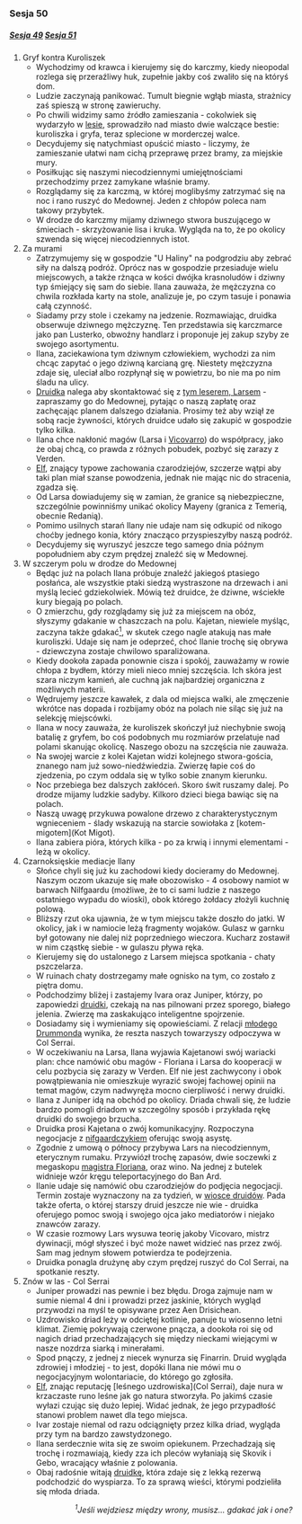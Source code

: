 ### Sesja 50
##### [Sesja 49](#sesja-049) [Sesja 51](#sesja-051)
1. Gryf kontra Kuroliszek
    - Wychodzimy od krawca i kierujemy się do karczmy, kiedy nieopodal rozlega się przeraźliwy huk, zupełnie jakby coś zwaliło się na któryś dom.
    - Ludzie zaczynają panikować. Tumult biegnie wgłąb miasta, strażnicy zaś spieszą w stronę zawieruchy.
    - Po chwili widzimy samo źródło zamieszania - cokolwiek się wydarzyło w [lesie](Brokilon), sprowadziło nad miasto dwie walczące bestie: kuroliszka i gryfa, teraz splecione w morderczej walce.
    - Decydujemy się natychmiast opuścić miasto - liczymy, że zamieszanie ułatwi nam cichą przeprawę przez bramy, za miejskie mury.
    - Posiłkując się naszymi niecodziennymi umiejętnościami przechodzimy przez zamykane właśnie bramy.
    - Rozglądamy się za karczmą, w której moglibyśmy zatrzymać się na noc i rano ruszyć do Medownej. Jeden z chłopów poleca nam takowy przybytek.
    - W drodze do karczmy mijamy dziwnego stwora buszującego w śmieciach - skrzyżowanie lisa i kruka. Wygląda na to, że po okolicy szwenda się więcej niecodziennych istot.
2. Za murami
    - Zatrzymujemy się w gospodzie "U Haliny" na podgrodziu aby zebrać siły na dalszą podróż. Oprócz nas w gospodzie przesiaduje wielu miejscowych, a także rżnąca w kości dwójka krasnoludów i dziwny typ śmiejący się sam do siebie. Ilana zauważa, że mężczyzna co chwila rozkłada karty na stole, analizuje je, po czym tasuje i ponawia całą czynność.
    - Siadamy przy stole i czekamy na jedzenie. Rozmawiając, druidka obserwuje dziwnego mężczyznę. Ten przedstawia się karczmarce jako pan Lusterko, obwoźny handlarz i proponuje jej zakup szyby ze swojego asortymentu.
    - Ilana, zaciekawiona tym dziwnym człowiekiem, wychodzi za nim chcąc zapytać o jego dziwną karcianą grę. Niestety mężczyzna zdaje się, uleciał albo rozpłynął się w powietrzu, bo nie ma po nim śladu na ulicy. 
    - [Druidka](Ilana) nalega aby skontaktować się z [tym leserem, Larsem](Lars) - zapraszamy go do Medownej, pytając o naszą zapłatę oraz zachęcając planem dalszego działania. Prosimy też aby wziął ze sobą racje żywności, których druidce udało się zakupić w gospodzie tylko kilka.
    - Ilana chce nakłonić magów (Larsa i [Vicovarro](Florian)) do współpracy, jako że obaj chcą, co prawda z różnych pobudek, pozbyć się zarazy z Verden. 
    - [Elf](Kajetan), znający typowe zachowania czarodziejów, szczerze wątpi aby taki plan miał szanse powodzenia, jednak nie mając nic do stracenia, zgadza się.
    - Od Larsa dowiadujemy się w zamian, że granice są niebezpieczne, szczególnie powinniśmy unikać okolicy Mayeny (granica z Temerią, obecnie Redanią).
    - Pomimo usilnych starań Ilany nie udaje nam się odkupić od nikogo choćby jednego konia, który znacząco przyspieszyłby naszą podróż.
    - Decydujemy się wyruszyć jeszcze tego samego dnia późnym popołudniem aby czym prędzej znaleźć się w Medownej.
3. W szczerym polu w drodze do Medownej
    - Będąc już na polach Ilana próbuje znaleźć jakiegoś ptasiego posłańca, ale wszystkie ptaki siedzą wystraszone na drzewach i ani myślą lecieć gdziekolwiek. Mówią też druidce, że dziwne, wściekłe kury biegają po polach.
    - O zmierzchu, gdy rozglądamy się już za miejscem na obóz, słyszymy gdakanie w chaszczach na polu. Kajetan, niewiele myśląc, zaczyna także gdakać[<sup>1</sup>](#ad1), w skutek czego nagle atakują nas małe kuroliszki. Udaje się nam je odeprzeć, choć Ilanie trochę się obrywa - dziewczyna zostaje chwilowo sparaliżowana.
    - Kiedy dookoła zapada ponownie cisza i spokój, zauważamy w rowie chłopa z bydłem, którzy mieli nieco mniej szczęścia. Ich skóra jest szara niczym kamień, ale cuchną jak najbardziej organiczna z możliwych materii.
    - Wędrujemy jeszcze kawałek, z dala od miejsca walki, ale zmęczenie wkrótce nas dopada i rozbijamy obóz na polach nie siląc się już na selekcję miejscówki.
    - Ilana w nocy zauważa, że kuroliszek skończył już niechybnie swoją batalię z gryfem, bo coś podobnych mu rozmiarów przelatuje nad polami skanując okolicę. Naszego obozu na szczęścia nie zauważa.
    - Na swojej warcie z kolei Kajetan widzi kolejnego stwora-gościa, znanego nam już sowo-niedźwiedzia. Zwierzę łapie coś do zjedzenia, po czym oddala się w tylko sobie znanym kierunku.
    - Noc przebiega bez dalszych zakłóceń. Skoro świt ruszamy dalej. Po drodze mijamy ludzkie sadyby. Kilkoro dzieci biega bawiąc się na polach.
    - Naszą uwagę przykuwa powalone drzewo z charakterystycznym wgnieceniem - ślady wskazują na starcie sowiołaka z [kotem-migotem](Kot Migot).
    - Ilana zabiera pióra, których kilka - po za krwią i innymi elementami - leżą w okolicy.
3. Czarnoksięskie mediacje Ilany
    - Słońce chyli się już ku zachodowi kiedy docieramy do Medownej. Naszym oczom ukazuje się małe obozowisko - 4 osobowy namiot w barwach Nilfgaardu (możliwe, że to ci sami ludzie z naszego ostatniego wypadu do wioski), obok którego żołdacy złożyli kuchnię polową.
    - Bliższy rzut oka ujawnia, że w tym miejscu także doszło do jatki. W okolicy, jak i w namiocie leżą fragmenty wojaków. Gulasz w garnku był gotowany nie dalej niż poprzedniego wieczora. Kucharz zostawił w nim cząstkę siebie - w gulaszu pływa ręka.
    - Kierujemy się do ustalonego z Larsem miejsca spotkania - chaty pszczelarza.
    - W ruinach chaty dostrzegamy małe ognisko na tym, co zostało z piętra domu.
    - Podchodzimy bliżej i zastajemy Ivara oraz Juniper, którzy, po zapowiedzi [druidki](Ilana), czekają na nas pilnowani przez sporego, białego jelenia. Zwierzę ma zaskakująco inteligentne spojrzenie.
    - Dosiadamy się i wymieniamy się opowieściami. Z relacji [młodego Drummonda](Ivar) wynika, że reszta naszych towarzyszy odpoczywa w Col Serrai.
    - W oczekiwaniu na Larsa, Ilana wyjawia Kajetanowi swój wariacki plan: chce namówić obu magów - Floriana i Larsa do kooperacji w celu pozbycia się zarazy w Verden. Elf nie jest zachwycony i obok powątpiewania nie omieszkuje wyrazić swojej fachowej opinii na temat magów, czym nadwyręża mocno cierpliwość i nerwy druidki.
    - Ilana z Juniper idą na obchód po okolicy. Driada chwali się, że ludzie bardzo pomogli driadom w szczególny sposób i przykłada rękę druidki do swojego brzucha.
    - Druidka prosi Kajetana o zwój komunikacyjny. Rozpoczyna negocjacje z [nifgaardczykiem](Florian) oferując swoją asystę.
    - Zgodnie z umową o północy przybywa Lars  na niecodziennym, eterycznym rumaku. Przywiózł trochę zapasów, dwie soczewki z megaskopu [magistra Floriana](Florian), oraz wino. Na jednej z butelek widnieje wzór kręgu teleportacyjnego do Ban Ard.
    - Ilanie udaje się namówić obu czarodziejów do podjęcia negocjacji. Termin zostaje wyznaczony na za tydzień, w [wiosce druidów](Wioska). Pada także oferta, o której starszy druid jeszcze nie wie - druidka oferujego pomoc swoją i swojego ojca jako mediatorów i niejako znawców zarazy.
    - W czasie rozmowy Lars wysuwa teorię jakoby Vicovaro, mistrz dywinacji, mógł słyszeć i być może nawet widzieć nas przez zwój. Sam mag jednym słowem potwierdza te podejrzenia.
    - Druidka ponagla drużynę aby czym prędzej ruszyć do Col Serrai, na spotkanie reszty.
4. Znów w las - Col Serrai
    - Juniper prowadzi nas pewnie i bez błędu. Droga zajmuje nam w sumie niemal 4 dni i prowadzi przez jaskinie, których wygląd przywodzi na myśl te opisywane przez Aen Drisichean.
    - Uzdrowisko driad leży w odciętej kotlinie, panuje tu wiosenno letni klimat. Ziemię pokrywają czerwone pnącza, a dookoła roi się od nagich driad przechadzających się między nieckami wiejącymi w nasze nozdrza siarką i minerałami.
    - Spod pnączy, z jednej z niecek wynurza się Finarrin. Druid wygląda zdrowiej i młodziej - to jest, dopóki Ilana nie mówi mu o negocjacyjnym wolontariacie, do którego go zgłosiła.
    - [Elf](Kajetan), znając reputację [leśnego uzdrowiska](Col Serrai), daje nura w krzaczaste runo leśne jak go natura stworzyła. Po jakimś czasie wyłazi czując się dużo lepiej. Widać jednak, że jego przypadłość stanowi problem nawet dla tego miejsca.
    - Ivar zostaje niemal od razu odciągnięty przez kilka driad, wygląda przy tym na bardzo zawstydzonego.
    - Ilana serdecznie wita się ze swoim opiekunem. Przechadzają się trochę i rozmawiają, kiedy zza ich pleców wyłaniają się Skovik i Gebo, wracający właśnie z polowania.
    - Obaj radośnie witają [druidkę](Ilana), która zdaje się z lekką rezerwą podchodzić do wyspiarza. To za sprawą wieści, którymi podzieliła się młoda driada.
<div align="right"><i><a id='ad1'></a><sup>1</sup>Jeśli wejdziesz między wrony, musisz... gdakać jak i one?</i></div>